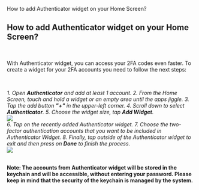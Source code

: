 How to add Authenticator widget on your Home Screen?
## **How to add Authenticator widget on your Home Screen?**

<br />

With Authenticator widget, you can access your 2FA codes even faster. To create a widget for your 2FA accounts you need to follow the next steps:

<br />

*1. Open **Authenticator** and add at least 1 account*.
*2. From the Home Screen, touch and hold a widget or an empty area until the apps jiggle.*
*3. Tap the add button **"+"** in the upper-left corner.*
*4. Scroll down to select **Authenticator**.*
*5. Choose the widget size, tap **Add Widget**.*
<br />
<img src="../Help/iOS/Assets/help-iOS-1.png">
<br />
*6. Tap on the recently added Authenticator widget.*
*7. Choose the two-factor authentication accounts that you want to be included in Authenticator Widget.*
*8. Finally, tap outside of the Authenticator widget to exit and then press on **Done** to finish the process.*
<br />
<img src="../Help/iOS/Assets/help-iOS-2.png">
<br />
<br />

**Note: The accounts from Authenticator widget will be stored in the keychain and will be accessible, without entering your password. Please keep in mind that the security of the keychain is managed by the system.**
